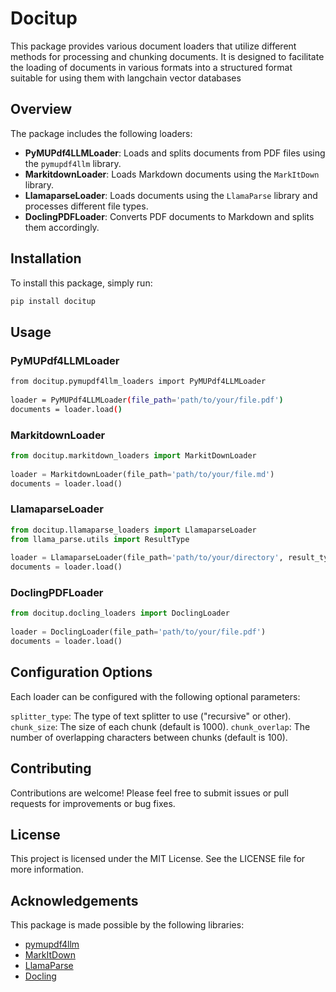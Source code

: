 # Docitup
  
This package provides various document loaders that utilize different methods for processing and chunking documents. It is designed to facilitate the loading of documents in various formats into a structured format suitable for using them with langchain vector databases
  
## Overview  
  
The package includes the following loaders:  
- **PyMUPdf4LLMLoader**: Loads and splits documents from PDF files using the `pymupdf4llm` library.  
- **MarkitdownLoader**: Loads Markdown documents using the `MarkItDown` library.  
- **LlamaparseLoader**: Loads documents using the `LlamaParse` library and processes different file types.  
- **DoclingPDFLoader**: Converts PDF documents to Markdown and splits them accordingly.  
  
## Installation  
  
To install this package, simply run:  
  
```bash  
pip install docitup 
```

## Usage
 

### PyMUPdf4LLMLoader
 
```bash
from docitup.pymupdf4llm_loaders import PyMUPdf4LLMLoader 
  
loader = PyMUPdf4LLMLoader(file_path='path/to/your/file.pdf')  
documents = loader.load()   
```

### MarkitdownLoader

```python
from docitup.markitdown_loaders import MarkitDownLoader
  
loader = MarkitdownLoader(file_path='path/to/your/file.md')  
documents = loader.load()  
```

### LlamaparseLoader

```python
from docitup.llamaparse_loaders import LlamaparseLoader
from llama_parse.utils import ResultType
  
loader = LlamaparseLoader(file_path='path/to/your/directory', result_type=ResultType.MD, api_key='your_api_key')  
documents = loader.load()  
```

### DoclingPDFLoader
```python
from docitup.docling_loaders import DoclingLoader
  
loader = DoclingLoader(file_path='path/to/your/file.pdf')  
documents = loader.load()
```

## Configuration Options
 
Each loader can be configured with the following optional parameters:

`splitter_type`: The type of text splitter to use ("recursive" or other).
`chunk_size`: The size of each chunk (default is 1000).
`chunk_overlap`: The number of overlapping characters between chunks (default is 100).

## Contributing
 
Contributions are welcome! Please feel free to submit issues or pull requests for improvements or bug fixes.

## License
 
This project is licensed under the MIT License. See the LICENSE file for more information.

## Acknowledgements

This package is made possible by the following libraries:

* [pymupdf4llm](https://pypi.org/project/pymupdf4llm/)
* [MarkItDown](https://pypi.org/project/markitdown/)
* [LlamaParse](https://pypi.org/project/llama-parse/)
* [Docling](https://pypi.org/project/docling/)
